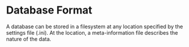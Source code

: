 Database Format
=============================

A database can be stored in a filesystem at any location specified by the settings file (.ini). 
At the location, a meta-information file describes the nature of the data. 
